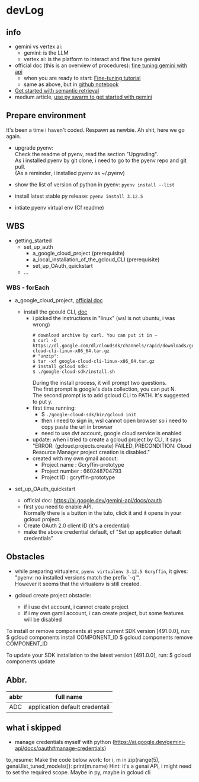 # devLog

## info
- gemini vs vertex ai:
  - gemini: is the LLM
  - vertex ai: is the platform to interact and fine tune gemini
- official doc (this is an overview of procedures): [fine tuning gemini with api](https://ai.google.dev/gemini-api/docs/model-tuning)
  - when you are ready to start: [Fine-tuning tutorial](https://ai.google.dev/gemini-api/docs/model-tuning/tutorial?lang=python)
  - same as above, but in [github notebook](https://github.com/google/generative-ai-docs/blob/main/site/en/gemini-api/docs/model-tuning/python.ipynb)
- [Get started with semantic retrieval](https://ai.google.dev/gemini-api/docs/semantic_retrieval)
- medium article, [use py swarm to get started with gemini](https://medium.com/@kyeg/get-started-with-gemini-the-all-new-ultra-powerful-model-from-google-7f96c003f7f5)


## Prepare environment
It's been a time i haven't coded. Respawn as newbie. Ah shit, here we go again.  

- upgrade pyenv:  
  Check the readme of pyenv, read the section "Upgrading".  
  As i installed pyenv by git clone, i need to go to the pyenv repo and git pull.  
  (As a reminder, i installed pyenv as ~/.pyenv)  

- show the list of version of python in pyenv: `pyenv install --list`
- install latest stable py release: `pyenv install 3.12.5`

- intiate pyenv virtual env (Cf readme)


## WBS
- getting_started
  - set_up_auth
    - a_google_cloud_project (prerequisite)
    - a_local_installation_of_the_gcloud_CLI (prerequisite)
    - set_up_OAuth_quickstart
  - ...


### WBS - forEach
- a_google_cloud_project, [official doc](https://developers.google.com/workspace/guides/create-project)
  - install the gcould CLI, [doc](https://cloud.google.com/sdk/docs/install#linux)
    - i picked the instructions in "linux" (wsl is not ubuntu, i was wrong)  
      ```shell
      # download archive by curl. You can put it in ~
      $ curl -O https://dl.google.com/dl/cloudsdk/channels/rapid/downloads/google-cloud-cli-linux-x86_64.tar.gz
      # "unzip":
      $ tar -xf google-cloud-cli-linux-x86_64.tar.gz
      # install gcloud sdk:
      $ ./google-cloud-sdk/install.sh
      ```
      During the install process, it will prompt two questions.  
      The first prompt is google's data collection, you can put N.  
      The second prompt is to add gcloud CLI to PATH. It's suggested to put y.  
    - first time running: 
      - $ `./google-cloud-sdk/bin/gcloud init`
      - then i need to sign in, wsl cannot open browser so i need to copy paste the url in browser
      - need to use dvt account, google cloud service is enabled
    - update: when i tried to create a gcloud project by CLI, it says "ERROR: (gcloud.projects.create) FAILED_PRECONDITION: Cloud Resource Manager project creation is disabled."
    - created with my own gmail accout:  
      - Project name : Gcryffin-prototype
      - Project number : 660248704793
      - Project ID : gcryffin-prototype

- set_up_OAuth_quickstart
  - official doc: https://ai.google.dev/gemini-api/docs/oauth
  - first you need to enable API.  
    Normally there is a button in the tuto, click it and it opens in your gcloud project.  
  - Create OAuth 2.0 client ID (it's a credential)
  - make the above credential default, cf "Set up application default credentials"


## Obstacles
- while preparing virtualenv, `pyenv virtualenv 3.12.5 Gcryffin`, it gives: "pyenv: no installed versions match the prefix `-q'".  
  However it seems that the virtualenv is still created.  

- gcloud create project obstacle:
  - if i use dvt account, i cannot create project
  - if i my own gamil account, i can create project, but some features will be disabled


To install or remove components at your current SDK version [491.0.0], run:
  $ gcloud components install COMPONENT_ID
  $ gcloud components remove COMPONENT_ID

To update your SDK installation to the latest version [491.0.0], run:
  $ gcloud components update



## Abbr.
| abbr    |  full name |
| ------- |  --------- |
| ADC |  application default credentail |




## what i skipped
- manage credentials myself with python (https://ai.google.dev/gemini-api/docs/oauth#manage-credentials)




to_resume:
Make the code below work:
for i, m in zip(range(5), genai.list_tuned_models()):
  print(m.name)
Hint: it's a genai APi, i might need to set the required scope. Maybe in py, maybe in gcloud cli
